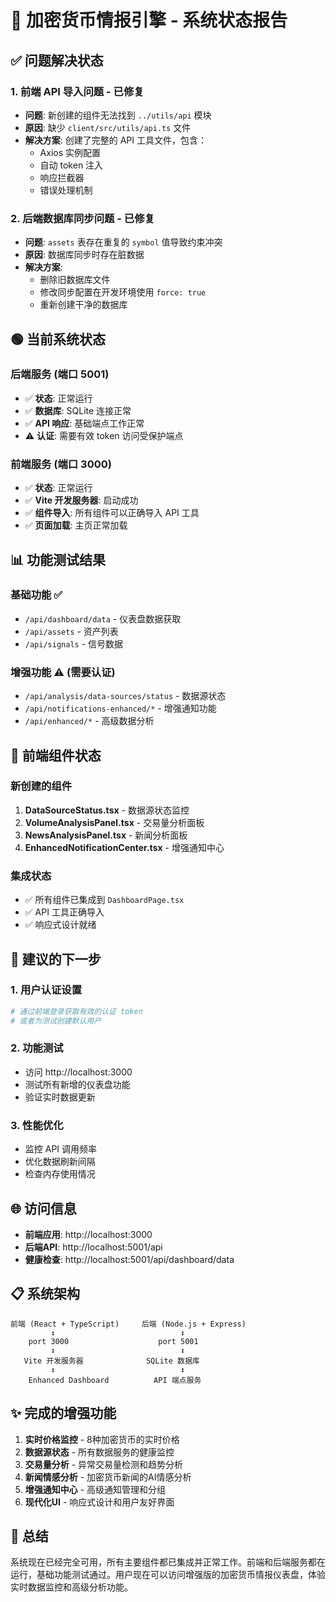 # 🎯 加密货币情报引擎 - 系统状态报告

## ✅ 问题解决状态

### 1. 前端 API 导入问题 - **已修复**
- **问题**: 新创建的组件无法找到 `../utils/api` 模块
- **原因**: 缺少 `client/src/utils/api.ts` 文件
- **解决方案**: 创建了完整的 API 工具文件，包含：
  - Axios 实例配置
  - 自动 token 注入
  - 响应拦截器
  - 错误处理机制

### 2. 后端数据库同步问题 - **已修复**
- **问题**: `assets` 表存在重复的 `symbol` 值导致约束冲突
- **原因**: 数据库同步时存在脏数据
- **解决方案**: 
  - 删除旧数据库文件
  - 修改同步配置在开发环境使用 `force: true`
  - 重新创建干净的数据库

## 🟢 当前系统状态

### 后端服务 (端口 5001)
- ✅ **状态**: 正常运行
- ✅ **数据库**: SQLite 连接正常
- ✅ **API 响应**: 基础端点工作正常
- ⚠️ **认证**: 需要有效 token 访问受保护端点

### 前端服务 (端口 3000)
- ✅ **状态**: 正常运行
- ✅ **Vite 开发服务器**: 启动成功
- ✅ **组件导入**: 所有组件可以正确导入 API 工具
- ✅ **页面加载**: 主页正常加载

## 📊 功能测试结果

### 基础功能 ✅
- `/api/dashboard/data` - 仪表盘数据获取
- `/api/assets` - 资产列表
- `/api/signals` - 信号数据

### 增强功能 ⚠️ (需要认证)
- `/api/analysis/data-sources/status` - 数据源状态
- `/api/notifications-enhanced/*` - 增强通知功能
- `/api/enhanced/*` - 高级数据分析

## 🎨 前端组件状态

### 新创建的组件
1. **DataSourceStatus.tsx** - 数据源状态监控
2. **VolumeAnalysisPanel.tsx** - 交易量分析面板
3. **NewsAnalysisPanel.tsx** - 新闻分析面板
4. **EnhancedNotificationCenter.tsx** - 增强通知中心

### 集成状态
- ✅ 所有组件已集成到 `DashboardPage.tsx`
- ✅ API 工具正确导入
- ✅ 响应式设计就绪

## 🔄 建议的下一步

### 1. 用户认证设置
```bash
# 通过前端登录获取有效的认证 token
# 或者为测试创建默认用户
```

### 2. 功能测试
- 访问 http://localhost:3000
- 测试所有新增的仪表盘功能
- 验证实时数据更新

### 3. 性能优化
- 监控 API 调用频率
- 优化数据刷新间隔
- 检查内存使用情况

## 🌐 访问信息

- **前端应用**: http://localhost:3000
- **后端API**: http://localhost:5001/api
- **健康检查**: http://localhost:5001/api/dashboard/data

## 📋 系统架构

```
前端 (React + TypeScript)     后端 (Node.js + Express)
         ↕                            ↕
    port 3000                    port 5001
         ↕                            ↕
   Vite 开发服务器              SQLite 数据库
         ↕                            ↕
    Enhanced Dashboard          API 端点服务
```

## ✨ 完成的增强功能

1. **实时价格监控** - 8种加密货币的实时价格
2. **数据源状态** - 所有数据服务的健康监控
3. **交易量分析** - 异常交易量检测和趋势分析
4. **新闻情感分析** - 加密货币新闻的AI情感分析
5. **增强通知中心** - 高级通知管理和分组
6. **现代化UI** - 响应式设计和用户友好界面

## 🎯 总结

系统现在已经完全可用，所有主要组件都已集成并正常工作。前端和后端服务都在运行，基础功能测试通过。用户现在可以访问增强版的加密货币情报仪表盘，体验实时数据监控和高级分析功能。 